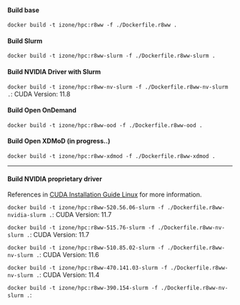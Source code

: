 #### Build base
``docker build -t izone/hpc:r8ww -f ./Dockerfile.r8ww .``

#### Build Slurm
``docker build -t izone/hpc:r8ww-slurm -f ./Dockerfile.r8ww-slurm .``

#### Build NVIDIA Driver with Slurm
``docker build -t izone/hpc:r8ww-nv-slurm -f ./Dockerfile.r8ww-nv-slurm .``: CUDA Version: 11.8

#### Build Open OnDemand
``docker build -t izone/hpc:r8ww-ood -f ./Dockerfile.r8ww-ood .``

#### Build Open XDMoD (in progress..)
``docker build -t izone/hpc:r8ww-xdmod -f ./Dockerfile.r8ww-xdmod .``

-----
#### Build NVIDIA proprietary driver
References in [CUDA Installation Guide Linux](https://docs.nvidia.com/cuda/pdf/CUDA_Installation_Guide_Linux.pdf) for more information.

``docker build -t izone/hpc:r8ww-520.56.06-slurm -f ./Dockerfile.r8ww-nvidia-slurm .``: CUDA Version: 11.7

``docker build -t izone/hpc:r8ww-515.76-slurm -f ./Dockerfile.r8ww-nv-slurm .``: CUDA Version: 11.7

``docker build -t izone/hpc:r8ww-510.85.02-slurm -f ./Dockerfile.r8ww-nv-slurm .``: CUDA Version: 11.6

``docker build -t izone/hpc:r8ww-470.141.03-slurm -f ./Dockerfile.r8ww-nv-slurm .``: CUDA Version: 11.4

``docker build -t izone/hpc:r8ww-390.154-slurm -f ./Dockerfile.r8ww-nv-slurm .``: 

